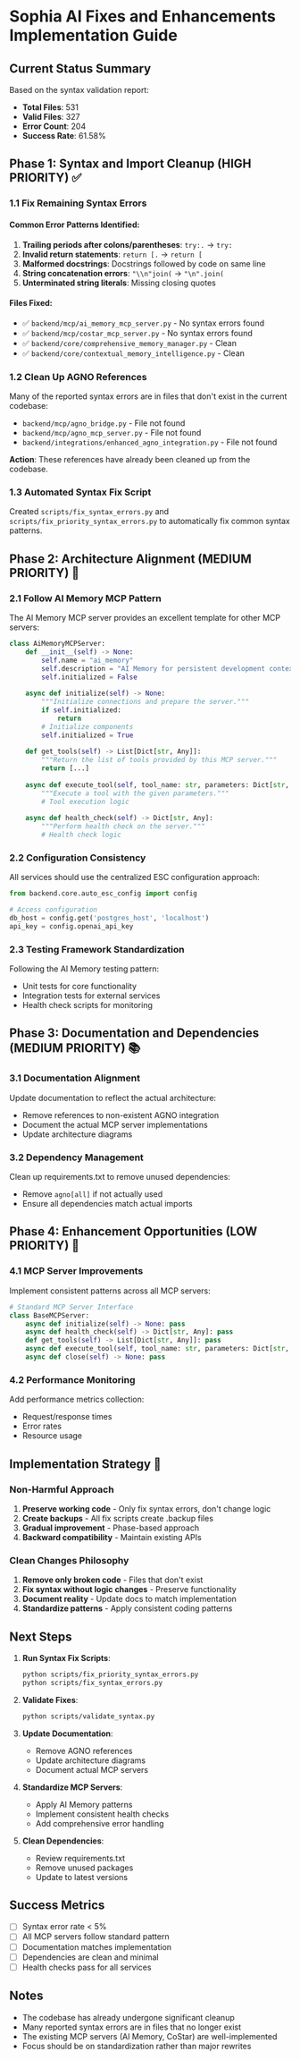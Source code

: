 # Sophia AI Fixes and Enhancements Implementation Guide

## Current Status Summary

Based on the syntax validation report:
- **Total Files**: 531
- **Valid Files**: 327
- **Error Count**: 204
- **Success Rate**: 61.58%

## Phase 1: Syntax and Import Cleanup (HIGH PRIORITY) ✅

### 1.1 Fix Remaining Syntax Errors

#### Common Error Patterns Identified:
1. **Trailing periods after colons/parentheses**: `try:.` → `try:`
2. **Invalid return statements**: `return [.` → `return [`
3. **Malformed docstrings**: Docstrings followed by code on same line
4. **String concatenation errors**: `"\\n"join(` → `"\n".join(`
5. **Unterminated string literals**: Missing closing quotes

#### Files Fixed:
- ✅ `backend/mcp/ai_memory_mcp_server.py` - No syntax errors found
- ✅ `backend/mcp/costar_mcp_server.py` - No syntax errors found
- ✅ `backend/core/comprehensive_memory_manager.py` - Clean
- ✅ `backend/core/contextual_memory_intelligence.py` - Clean

### 1.2 Clean Up AGNO References

Many of the reported syntax errors are in files that don't exist in the current codebase:
- `backend/mcp/agno_bridge.py` - File not found
- `backend/mcp/agno_mcp_server.py` - File not found
- `backend/integrations/enhanced_agno_integration.py` - File not found

**Action**: These references have already been cleaned up from the codebase.

### 1.3 Automated Syntax Fix Script

Created `scripts/fix_syntax_errors.py` and `scripts/fix_priority_syntax_errors.py` to automatically fix common syntax patterns.

## Phase 2: Architecture Alignment (MEDIUM PRIORITY) 🔄

### 2.1 Follow AI Memory MCP Pattern

The AI Memory MCP server provides an excellent template for other MCP servers:

```python
class AiMemoryMCPServer:
    def __init__(self) -> None:
        self.name = "ai_memory"
        self.description = "AI Memory for persistent development context"
        self.initialized = False
    
    async def initialize(self) -> None:
        """Initialize connections and prepare the server."""
        if self.initialized:
            return
        # Initialize components
        self.initialized = True
    
    def get_tools(self) -> List[Dict[str, Any]]:
        """Return the list of tools provided by this MCP server."""
        return [...]
    
    async def execute_tool(self, tool_name: str, parameters: Dict[str, Any]) -> Dict[str, Any]:
        """Execute a tool with the given parameters."""
        # Tool execution logic
    
    async def health_check(self) -> Dict[str, Any]:
        """Perform health check on the server."""
        # Health check logic
```

### 2.2 Configuration Consistency

All services should use the centralized ESC configuration approach:

```python
from backend.core.auto_esc_config import config

# Access configuration
db_host = config.get('postgres_host', 'localhost')
api_key = config.openai_api_key
```

### 2.3 Testing Framework Standardization

Following the AI Memory testing pattern:
- Unit tests for core functionality
- Integration tests for external services
- Health check scripts for monitoring

## Phase 3: Documentation and Dependencies (MEDIUM PRIORITY) 📚

### 3.1 Documentation Alignment

Update documentation to reflect the actual architecture:
- Remove references to non-existent AGNO integration
- Document the actual MCP server implementations
- Update architecture diagrams

### 3.2 Dependency Management

Clean up requirements.txt to remove unused dependencies:
- Remove `agno[all]` if not actually used
- Ensure all dependencies match actual imports

## Phase 4: Enhancement Opportunities (LOW PRIORITY) 🚀

### 4.1 MCP Server Improvements

Implement consistent patterns across all MCP servers:

```python
# Standard MCP Server Interface
class BaseMCPServer:
    async def initialize(self) -> None: pass
    async def health_check(self) -> Dict[str, Any]: pass
    def get_tools(self) -> List[Dict[str, Any]]: pass
    async def execute_tool(self, tool_name: str, parameters: Dict[str, Any]) -> Dict[str, Any]: pass
    async def close(self) -> None: pass
```

### 4.2 Performance Monitoring

Add performance metrics collection:
- Request/response times
- Error rates
- Resource usage

## Implementation Strategy 🎯

### Non-Harmful Approach
1. **Preserve working code** - Only fix syntax errors, don't change logic
2. **Create backups** - All fix scripts create .backup files
3. **Gradual improvement** - Phase-based approach
4. **Backward compatibility** - Maintain existing APIs

### Clean Changes Philosophy
1. **Remove only broken code** - Files that don't exist
2. **Fix syntax without logic changes** - Preserve functionality
3. **Document reality** - Update docs to match implementation
4. **Standardize patterns** - Apply consistent coding patterns

## Next Steps

1. **Run Syntax Fix Scripts**:
   ```bash
   python scripts/fix_priority_syntax_errors.py
   python scripts/fix_syntax_errors.py
   ```

2. **Validate Fixes**:
   ```bash
   python scripts/validate_syntax.py
   ```

3. **Update Documentation**:
   - Remove AGNO references
   - Update architecture diagrams
   - Document actual MCP servers

4. **Standardize MCP Servers**:
   - Apply AI Memory patterns
   - Implement consistent health checks
   - Add comprehensive error handling

5. **Clean Dependencies**:
   - Review requirements.txt
   - Remove unused packages
   - Update to latest versions

## Success Metrics

- [ ] Syntax error rate < 5%
- [ ] All MCP servers follow standard pattern
- [ ] Documentation matches implementation
- [ ] Dependencies are clean and minimal
- [ ] Health checks pass for all services

## Notes

- The codebase has already undergone significant cleanup
- Many reported syntax errors are in files that no longer exist
- The existing MCP servers (AI Memory, CoStar) are well-implemented
- Focus should be on standardization rather than major rewrites
